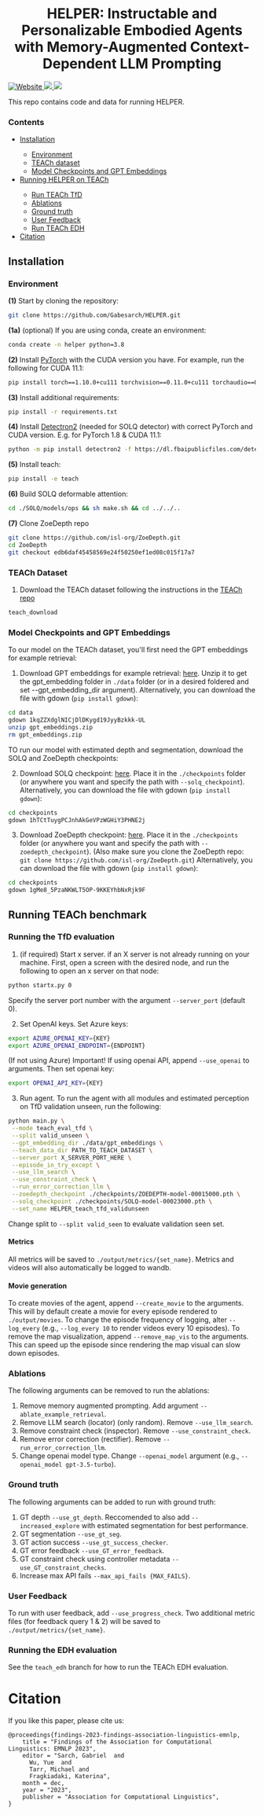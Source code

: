 <h1 align="center">
    HELPER: Instructable and Personalizable Embodied Agents with
Memory-Augmented Context-Dependent LLM Prompting
</h1>

<p align="left">
<!--     <a href="//github.com/allenai/ai2thor-rearrangement/blob/main/LICENSE">
        <!-- ai2thor-rearrangement wasn't identifiable by GitHub (on the day this was added), so using the same one as ai2thor -->
<!--         <img alt="License" src="https://img.shields.io/github/license/allenai/ai2thor.svg?color=blue">
    </a> -->
    <a href="" target="_blank">
        <img alt="Website" src="https://img.shields.io/badge/website-HELPER-orange">
    </a>
<!--     <a href="//github.com/allenai/ai2thor-rearrangement/releases">
        <img alt="GitHub release" src="https://img.shields.io/github/release/allenai/ai2thor-rearrangement.svg">
    </a> -->
    <a href="" target="_blank">
        <img src="https://img.shields.io/badge/arXiv-2207.10761-<COLOR>">
    </a>
<!--     <a href="//arxiv.org/abs/2103.16544" target="_blank">
        <img src="https://img.shields.io/badge/venue-CVPR 2021-blue">
    </a> -->
    <a href="" target="_blank">
        <img src="https://img.shields.io/badge/video-YouTube-red">
    </a>
<!--     <a href="https://join.slack.com/t/ask-prior/shared_invite/zt-oq4z9u4i-QR3kgpeeTAymEDkNpZmCcg" target="_blank">
        <img src="https://img.shields.io/badge/questions-Ask PRIOR Slack-blue">
    </a> -->
</p>

This repo contains code and data for running HELPER. 

### Contents

<div class="toc">
<ul>
<li><a href="#installation"> Installation </a></li><ul>
<li><a href="#Environment"> Environment </a></li>
<li><a href="#TEACh-Dataset"> TEACh dataset </a></li>
<li><a href="#Model-Checkpoints-and-GPT-Embeddings"> Model Checkpoints and GPT Embeddings</a></li>
</ul>
<li><a href="#Running-TEACh-benchmark"> Running HELPER on TEACh </a></li><ul>
<li><a href="#Running-the-TfD-evaluation"> Run TEACh TfD </a></li>
<li><a href="#Ablations"> Ablations </a></li>
<li><a href="#Ground-truth"> Ground truth </a></li>
<li><a href="#User-Feedback"> User Feedback </a></li>
<li><a href="#Running-the-EDH-evaluation"> Run TEACh EDH </a></li>
</ul>
<li><a href="#citation"> Citation </a></li>
</ul>
</div>

## Installation 

### Environment

**(1)** Start by cloning the repository:
```bash
git clone https://github.com/Gabesarch/HELPER.git
```
**(1a)** (optional) If you are using conda, create an environment: 
```bash
conda create -n helper python=3.8
```

**(2)** Install [PyTorch](https://pytorch.org/get-started/locally/) with the CUDA version you have. For example, run the following for CUDA 11.1: 
```bash
pip install torch==1.10.0+cu111 torchvision==0.11.0+cu111 torchaudio==0.10.0 -f https://download.pytorch.org/whl/torch_stable.html
```
<!-- pip install torch==1.8.1+cu111 torchvision==0.9.1+cu111 torchaudio==0.8.1 -f https://download.pytorch.org/whl/torch_stable.html -->

**(3)** Install additional requirements: 
```bash
pip install -r requirements.txt
```

**(4)** Install [Detectron2](https://detectron2.readthedocs.io/en/latest/tutorials/install.html) (needed for SOLQ detector) with correct PyTorch and CUDA version. 
E.g. for PyTorch 1.8 & CUDA 11.1:
```bash
python -m pip install detectron2 -f https://dl.fbaipublicfiles.com/detectron2/wheels/cu111/torch1.10/index.html
```
<!-- python -m pip install detectron2 -f https://dl.fbaipublicfiles.com/detectron2/wheels/cu111/torch1.8/index.html -->

**(5)** Install teach: 
```bash
pip install -e teach
```

**(6)** Build SOLQ deformable attention:
```bash
cd ./SOLQ/models/ops && sh make.sh && cd ../../..
```

**(7)** Clone ZoeDepth repo
```bash
git clone https://github.com/isl-org/ZoeDepth.git
cd ZoeDepth
git checkout edb6daf45458569e24f50250ef1ed08c015f17a7
```

### TEACh Dataset
1. Download the TEACh dataset following the instructions in the [TEACh repo](https://github.com/alexa/teach)
```bash
teach_download 
```

### Model Checkpoints and GPT Embeddings
To our model on the TEACh dataset, you'll first need the GPT embeddings for example retrieval:
1. Download GPT embeddings for example retrieval: [here](https://drive.google.com/file/d/1kqZZXdglNICjDlDKygd19JyyBzkkk-UL/view?usp=sharing). Unzip it to get the gpt_embedding folder in `./data` folder (or in a desired foldered and set --gpt_embedding_dir argument). 
Alternatively, you can download the file with gdown (`pip install gdown`): 
```bash
cd data
gdown 1kqZZXdglNICjDlDKygd19JyyBzkkk-UL
unzip gpt_embeddings.zip
rm gpt_embeddings.zip
```

TO run our model with estimated depth and segmentation, download the SOLQ and ZoeDepth checkpoints:

2. Download SOLQ checkpoint: [here](https://drive.google.com/file/d/1hTCtTuygPCJnhAkGeVPzWGHiY3PHNE2j/view?usp=sharing). Place it in the `./checkpoints` folder (or anywhere you want and specify the path with `--solq_checkpoint`). 
Alternatively, you can download the file with gdown (`pip install gdown`): 
```bash
cd checkpoints
gdown 1hTCtTuygPCJnhAkGeVPzWGHiY3PHNE2j
```

3. Download ZoeDepth checkpoint: [here](https://drive.google.com/file/d/1gMe8_5PzaNKWLT5OP-9KKEYhbNxRjk9F/view?usp=drive_link). Place it in the `./checkpoints` folder (or anywhere you want and specify the path with `--zoedepth_checkpoint`). (Also make sure you clone the ZoeDepth repo: `git clone https://github.com/isl-org/ZoeDepth.git`)
Alternatively, you can download the file with gdown (`pip install gdown`): 
```bash
cd checkpoints
gdown 1gMe8_5PzaNKWLT5OP-9KKEYhbNxRjk9F
```

<!-- 2. Generate the GPT embeddings for retrieval
```bash
cd prompt
python get_embedding_examples.
``` -->

## Running TEACh benchmark

### Running the TfD evaluation
1. (if required) Start x server.
if an X server is not already running on your machine. First, open a screen with the desired node, and run the following to open an x server on that node:
```bash
python startx.py 0
```
Specify the server port number with the argument `--server_port` (default 0).

2. Set OpenAI keys.
Set Azure keys:
```bash
export AZURE_OPENAI_KEY={KEY}
export AZURE_OPENAI_ENDPOINT={ENDPOINT}
```

(If not using Azure)
Important! If using openai API, append `--use_openai` to arguments. Then set openai key:
```bash
export OPENAI_API_KEY={KEY}
```

3. Run agent.
To run the agent with all modules and estimated perception on TfD validation unseen, run the following:
```bash
python main.py \
 --mode teach_eval_tfd \
 --split valid_unseen \
 --gpt_embedding_dir ./data/gpt_embeddings \
 --teach_data_dir PATH_TO_TEACH_DATASET \
 --server_port X_SERVER_PORT_HERE \
 --episode_in_try_except \
 --use_llm_search \
 --use_constraint_check \
 --run_error_correction_llm \
 --zoedepth_checkpoint ./checkpoints/ZOEDEPTH-model-00015000.pth \
 --solq_checkpoint ./checkpoints/SOLQ-model-00023000.pth \
 --set_name HELPER_teach_tfd_validunseen
 ```
Change split to `--split valid_seen` to evaluate validation seen set. 

#### Metrics
All metrics will be saved to `./output/metrics/{set_name}`. Metrics and videos will also automatically be logged to wandb.

#### Movie generation
To create movies of the agent, append `--create_movie` to the arguments. This will by default create a movie for every episode rendered to `./output/movies`. To change the episode frequency of logging, alter `--log_every` (e.g., `--log_every 10` to render videos every 10 episodes). To remove the map visualization, append `--remove_map_vis` to the arguments. This can speed up the episode since rendering the map visual can slow down episodes.

### Ablations
The following arguments can be removed to run the ablations:
1. Remove memory augmented prompting. Add argument `--ablate_example_retrieval`.
2. Remove LLM search (locator) (only random). Remove `--use_llm_search`.
3. Remove constraint check (inspector). Remove `--use_constraint_check`.
4. Remove error correction (rectifier). Remove `--run_error_correction_llm`.
5. Change openai model type. Change `--openai_model` argument (e.g., `--openai_model gpt-3.5-turbo`).

### Ground truth
The following arguments can be added to run with ground truth:
1. GT depth `--use_gt_depth`. Reccomended to also add `--increased_explore` with estimated segmentation for best performance.
2. GT segmentation `--use_gt_seg`.
3. GT action success `--use_gt_success_checker`.
4. GT error feedback `--use_GT_error_feedback`.
5. GT constraint check using controller metadata `--use_GT_constraint_checks`.
6. Increase max API fails `--max_api_fails {MAX_FAILS}`.

### User Feedback
To run with user feedback, add `--use_progress_check`. Two additional metric files (for feedback query 1 & 2) will be saved to `./output/metrics/{set_name}`.

### Running the EDH evaluation
See the `teach_edh` branch for how to run the TEACh EDH evaluation.

<!-- ### Remote Server Setup
To run the Ai2THOR simulator on a headless machine, you must either stat an X-server or use Ai2THOR's new headless mode. 
To start an X-server with any of the scripts, you can simply append `--startx` to the arguments. You can specify the X-server port use the `--server_port` argument.
Alternatively, you can use [Ai2THOR's new headless rendering](https://ai2thor.allenai.org/ithor/documentation/#headless-setup) by appending `--do_headless_rendering` to the arguments.  -->

# Citation
If you like this paper, please cite us:
```
@proceedings{findings-2023-findings-association-linguistics-emnlp,
    title = "Findings of the Association for Computational Linguistics: EMNLP 2023",
    editor = "Sarch, Gabriel  and
      Wu, Yue  and
      Tarr, Michael and
      Fragkiadaki, Katerina",
    month = dec,
    year = "2023",
    publisher = "Association for Computational Linguistics",
}
```
